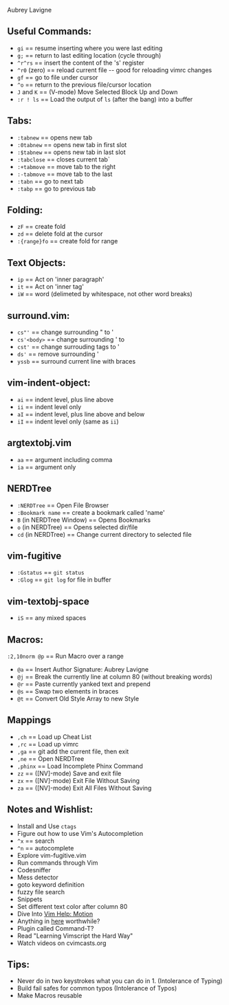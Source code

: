 Aubrey Lavigne
## Useful Commands: 
 * `gi` == resume inserting where you were last editing
 * `g;` == return to last editing location (cycle through)
 * `^r^rs` == insert the content of the 's' register
 * `^r0` (zero) == reload current file -- good for reloading vimrc changes
 * `gf` == go to file under cursor
 * `^o` == return to the previous file/cursor location
 * `J` and `K` == (V-mode) Move Selected Block Up and Down
 * `:r ! ls` == Load the output of `ls` (after the bang) into a buffer

## Tabs:
 * `:tabnew` == opens new tab
 * `:0tabnew` == opens new tab in first slot
 * `:$tabnew` == opens new tab in last slot
 * `:tabclose` == closes current tab`
 * `:+tabmove` == move tab to the right
 * `:-tabmove` == move tab to the last
 * `:tabn` == go to next tab
 * `:tabp` == go to previous tab 

## Folding:
 * `zF` == create fold
 * `zd` == delete fold at the cursor
 * `:{range}fo` == create fold for range

## Text Objects:
 * `ip` == Act on 'inner paragraph'
 * `it` == Act on 'inner tag'
 * `iW` == word (delimeted by whitespace, not other word breaks)

## surround.vim:
 * `cs"'` == change surrounding " to '
 * `cs'<body>` == change surrounding ' to <body></body>
 * `cst'` == change surrouding tags to '
 * `ds'` == remove surrounding '
 * `yssb` == surround current line with braces

## vim-indent-object:
 * `ai` == indent level, plus line above
 * `ii` == indent level only
 * `aI` == indent level, plus line above and below
 * `iI` == indent level only (same as `ii`)

## argtextobj.vim
 * `aa` == argument including comma
 * `ia` == argument only

## NERDTree
 * `:NERDTree` == Open File Browser
 * `:Bookmark name` == create a bookmark called 'name'
 * `B` (in NERDTree Window) == Opens Bookmarks
 * `o` (in NERDTree) == Opens selected dir/file
 * `cd` (in NERDTree) == Change current directory to selected file

## vim-fugitive
 * `:Gstatus` == `git status` 
 * `:Glog` == `git log` for file in buffer

## vim-textobj-space
 * `iS` == any mixed spaces

## Macros:
 `:2,10norm @p` == Run Macro over a range 
 * `@a` == Insert Author Signature: Aubrey Lavigne
 * `@j` == Break the currently line at column 80 (without breaking words)
 * `@r` == Paste currently yanked text and prepend
 * `@s` == Swap two elements in braces
 * `@t` == Convert Old Style Array to new Style

## Mappings
 * `,ch` == Load up Cheat List 
 * `,rc` == Load up vimrc
 * `,ga` == git add the current file, then exit
 * `,ne` == Open NERDTree
 * `,phinx` == Load Incomplete Phinx Command
 * `zz` == ([NV]-mode) Save and exit file
 * `zx` == ([NV]-mode) Exit File Without Saving
 * `za` == ([NV]-mode) Exit All Files Without Saving

## Notes and Wishlist: 
 * Install and Use `ctags`
 * Figure out how to use Vim's Autocompletion   
 *  `^x` == search
 *  `^n` == autocomplete
 * Explore vim-fugitive.vim
 * Run commands through Vim
 * Codesniffer
 * Mess detector
 * goto keyword definition
 * fuzzy file search
 * Snippets
 * Set different text color after column 80
 * Dive Into [Vim Help: Motion](http://vimdoc.sourceforge.net/htmldoc/motion.html)
 * Anything in [here](https://github.com/kana/vim-textobj-user/wiki) worthwhile?
 * Plugin called Command-T?
 * Read "Learning Vimscript the Hard Way"
 * Watch videos on cvimcasts.org

## Tips:
 * Never do in two keystrokes what you can do in 1. (Intolerance of Typing)
 * Build fail safes for common typos (Intolerance of Typos)
 * Make Macros reusable

